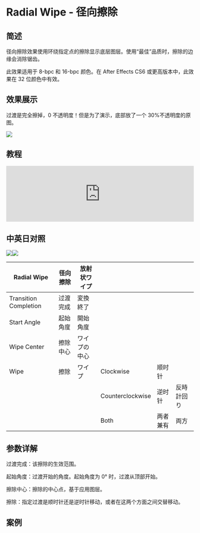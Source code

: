 # Radial Wipe - 径向擦除

## 简述

径向擦除效果使用环绕指定点的擦除显示底层图层。使用“最佳”品质时，擦除的边缘会消除锯齿。

此效果适用于 8-bpc 和 16-bpc 颜色。在 After Effects CS6 或更高版本中，此效果在 32 位颜色中有效。

## 效果展示

过渡是完全擦掉，0 不透明度！但是为了演示，底部放了一个 30%不透明度的原图。

![](https://cdn.yuelili.com/20211212181738.png)

## 教程

<iframe src="https://player.bilibili.com/player.html?bvid=BV1e34y1X7Vj&page=5&high_quality=1" width="100%" allowfullscreen="allowfullscreen" frameborder="0"></iframe>

## 中英日对照

![](https://mir.yuelili.com/wp-content/uploads/user/AE/effects/AE-Effects-Transition-Radial_Wipe.png)![](https://mir.yuelili.com/wp-content/uploads/user/AE/effects/AE-Effects-Transition-Radial_Wipe_cn.png)

| Radial Wipe           | 径向擦除 | 放射状ワイプ |                  |          |            |
| --------------------- | -------- | ------------ | ---------------- | -------- | ---------- |
| Transition Completion | 过渡完成 | 変換終了     |                  |          |            |
| Start Angle           | 起始角度 | 開始角度     |                  |          |            |
| Wipe Center           | 擦除中心 | ワイプの中心 |                  |          |            |
| Wipe                  | 擦除     | ワイプ       | Clockwise        | 顺时针   |            |
|                       |          |              | Counterclockwise | 逆时针   | 反時計回り |
|                       |          |              | Both             | 两者兼有 | 両方       |

## 参数详解

过渡完成：该擦除的生效范围。

起始角度：过渡开始的角度。起始角度为 0° 时，过渡从顶部开始。

擦除中心：擦除的中心点，基于应用图层。

擦除：指定过渡是顺时针还是逆时针移动，或者在这两个方面之间交替移动。

## 案例
